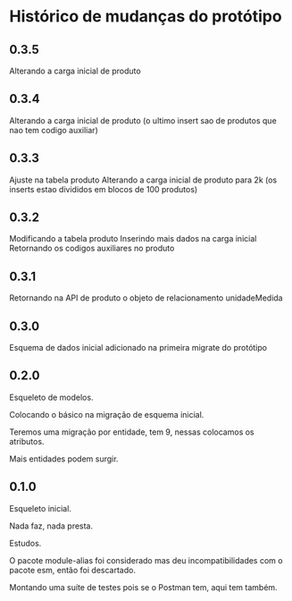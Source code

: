# Histórico de mudanças do protótipo

## 0.3.5

Alterando a carga inicial de produto

## 0.3.4

Alterando a carga inicial de produto
(o ultimo insert sao de produtos que nao tem codigo auxiliar)

## 0.3.3

Ajuste na tabela produto
Alterando a carga inicial de produto para 2k
(os inserts estao divididos em blocos de 100 produtos)

## 0.3.2

Modificando a tabela produto
Inserindo mais dados na carga inicial
Retornando os codigos auxiliares no produto

## 0.3.1

Retornando na API de produto o objeto de relacionamento unidadeMedida

## 0.3.0

Esquema de dados inicial adicionado na primeira migrate do protótipo

## 0.2.0

Esqueleto de modelos.

Colocando o básico na migração de esquema inicial.

Teremos uma migração por entidade, tem 9, nessas colocamos os atributos.

Mais entidades podem surgir.

## 0.1.0

Esqueleto inicial.

Nada faz, nada presta.

Estudos.

O pacote module-alias foi considerado mas deu incompatibilidades com o pacote
esm, então foi descartado.

Montando uma suíte de testes pois se o Postman tem, aqui tem também.
